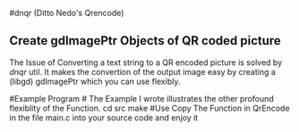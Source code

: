 #dnqr (Ditto Nedo's Qrencode)

## Create gdImagePtr Objects of QR coded picture

The Issue of Converting a text string to a QR encoded picture is solved by *dnqr* util. It makes the convertion of the output image easy by creating a (libgd) gdImagePtr which
you can use flexibly.

#Example Program
	# The Example I wrote illustrates the other profound flexiblity of the Function.
	cd src
	make
#Use
	Copy The Function in QrEncode in the file main.c into your source code and enjoy it
